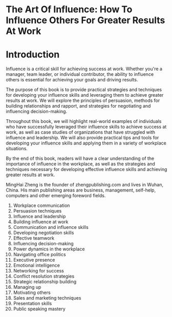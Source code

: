 # The Art Of Influence: How To Influence Others For Greater Results At Work

# Introduction

Influence is a critical skill for achieving success at work. Whether you're a manager, team leader, or individual contributor, the ability to influence others is essential for achieving your goals and driving results.

The purpose of this book is to provide practical strategies and techniques for developing your influence skills and leveraging them to achieve greater results at work. We will explore the principles of persuasion, methods for building relationships and rapport, and strategies for negotiating and influencing decision-making.

Throughout this book, we will highlight real-world examples of individuals who have successfully leveraged their influence skills to achieve success at work, as well as case studies of organizations that have struggled with influence and leadership. We will also provide practical tips and tools for developing your influence skills and applying them in a variety of workplace situations.

By the end of this book, readers will have a clear understanding of the importance of influence in the workplace, as well as the strategies and techniques necessary for developing effective influence skills and achieving greater results at work.



MingHai Zheng is the founder of zhengpublishing.com and lives in Wuhan, China. His main publishing areas are business, management, self-help, computers and other emerging foreword fields.



1. Workplace communication
2. Persuasion techniques
3. Influence and leadership
4. Building influence at work
5. Communication and influence skills
6. Developing negotiation skills
7. Effective teamwork
8. Influencing decision-making
9. Power dynamics in the workplace
10. Navigating office politics
11. Executive presence
12. Emotional intelligence
13. Networking for success
14. Conflict resolution strategies
15. Strategic relationship building
16. Managing up
17. Motivating others
18. Sales and marketing techniques
19. Presentation skills
20. Public speaking mastery

